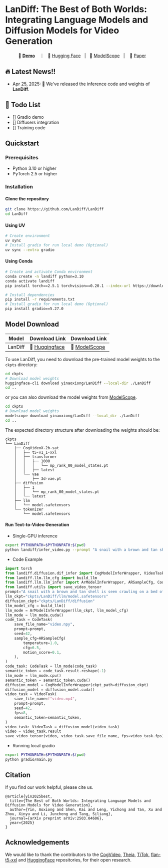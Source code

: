 # LanDiff: The Best of Both Worlds: Integrating Language Models and Diffusion Models for Video Generation

<p align="center">
    💜 <a href="https://landiff.github.io/"><b>Demo</b></a> &nbsp&nbsp ｜ &nbsp&nbsp🤗 <a href="https://huggingface.co/yinaoxiong/LanDiff">Hugging Face</a>&nbsp&nbsp | &nbsp&nbsp🤖 <a href="https://www.modelscope.cn/models/yinaoxiong/LanDiff">ModelScope</a>&nbsp&nbsp | &nbsp&nbsp 📑 <a href="https://arxiv.org/abs/2503.04606">Paper</a> &nbsp&nbsp 
<br>



<!-- ## Video Demos

<div align="center">
  <video src="https://github.com/user-attachments/assets/4aca6063-60bf-4953-bfb7-e265053f49ef" width="70%" poster=""> </video>
</div> -->

## 🔥 Latest News!!
* Apr 25, 2025: 👋 We've released the inference code and weights of **LanDiff**.

## 📑 Todo List
- [] Gradio demo
- [] Diffusers integration
- [] Training code

## Quickstart

### Prerequisites
- Python 3.10 or higher
- PyTorch 2.5 or higher

### Installation
#### Clone the repository
```bash
git clone https://github.com/LanDiff/LanDiff
cd LanDiff
```
#### Using UV
```bash
# Create environment
uv sync
# Install gradio for run local demo (Optional)
uv sync --extra gradio
```
#### Using Conda
```bash
# Create and activate Conda environment
conda create -n landiff python=3.10
conda activate landiff
pip install torch==2.5.1 torchvision==0.20.1 --index-url https://download.pytorch.org/whl/cu121

# Install dependencies
pip install -r requirements.txt
# Install gradio for run local demo (Optional)
pip install gradio==5.27.0
```

## Model Download

| Model       | Download Link                                                                                                                                       |           Download Link               |
|--------------|-----------------------------------------------------------------------------------------------------------------------------------------------------|-------------------------------|
| LanDiff      | 🤗 [Huggingface](https://huggingface.co/yinaoxiong/LanDiff)               | 🤖 [ModelScope](https://www.modelscope.cn/models/yinaoxiong/LanDiff)

To use LanDiff, you need to download the pre-trained model weights to the `ckpts` directory:

```bash
cd ckpts
# Download model weights
huggingface-cli download yinaoxiong/LanDiff --local-dir ./LanDiff
cd ..
```
or you can also download the model weights from [ModelScope](https://www.modelscope.cn/models/yinaoxiong/LanDiff).

```bash
cd ckpts
# Download model weights
modelscope download yinaoxiong/LanDiff --local_dir ./LanDiff
cd ..
```

The expected directory structure after downloading the weights should be:

```
ckpts
└── LanDiff
    ├── CogVideoX-2b-sat
    │   ├── t5-v1_1-xxl
    │   ├── transformer
    │   │   ├── 1000
    │   │   │   └── mp_rank_00_model_states.pt
    │   │   ├── latest
    │   └── vae
    │       ├── 3d-vae.pt
    ├── diffusion
    │   ├── 1
    │   │   └── mp_rank_00_model_states.pt
    │   └── latest
    ├── llm
    │   └── model.safetensors
    └── tokenizer
        └── model.safetensors
```

#### Run Text-to-Video Generation

- Single-GPU inference
```bash
export PYTHONPATH=$PYTHONPATH:$(pwd)
python landiff/infer_video.py --prompt "A snail with a brown and tan shell is seen crawling on a bed of green moss. The snail's body is grayish-brown, and it has two prominent tentacles extended forward. The environment suggests a natural, outdoor setting with a focus on the snail's movement across the mossy surface."
```

- Code Example
``` python
import torch
from landiff.diffusion.dif_infer import CogModelInferWrapper, VideoTask
from landiff.llm.llm_cfg import build_llm
from landiff.llm.llm_infer import ArModelInferWrapper, ARSampleCfg, CodeTask
from landiff.utils import save_video_tensor
prompt="A snail with a brown and tan shell is seen crawling on a bed of green moss. The snail's body is grayish-brown, and it has two prominent tentacles extended forward. The environment suggests a natural, outdoor setting with a focus on the snail's movement across the mossy surface."
llm_ckpt="ckpts/LanDiff/llm/model.safetensors"
diffusion_ckpt="ckpts/LanDiff/diffusion"
llm_model_cfg = build_llm()
llm_mode = ArModelInferWrapper(llm_ckpt, llm_model_cfg)
llm_mode = llm_mode.cuda()
code_task = CodeTask(
    save_file_name="video.npy",
    prompt=prompt,
    seed=42,
    sample_cfg=ARSampleCfg(
        temperature=1.0,
        cfg=6.5,
        motion_score=0.1,
    ),
)
code_task: CodeTask = llm_mode(code_task)
semantic_token = code_task.result.reshape(-1)
llm_mode = llm_mode.cpu()
semantic_token = semantic_token.cuda()
diffusion_model = CogModelInferWrapper(ckpt_path=diffusion_ckpt)
diffusion_model = diffusion_model.cuda()
video_task = VideoTask(
    save_file_name=f"video.mp4",
    prompt=prompt,
    seed=42,
    fps=8,
    semantic_token=semantic_token,
)
video_task: VideoTask = diffusion_model(video_task)
video = video_task.result
save_video_tensor(video, video_task.save_file_name, fps=video_task.fps)
```
- Running local gradio

```bash
export PYTHONPATH=$PYTHONPATH:$(pwd)
python gradio/main.py
```

## Citation
If you find our work helpful, please cite us.

```
@article{yin2025best,
  title={The Best of Both Worlds: Integrating Language Models and Diffusion Models for Video Generation},
  author={Yin, Aoxiong and Shen, Kai and Leng, Yichong and Tan, Xu and Zhou, Xinyu and Li, Juncheng and Tang, Siliang},
  journal={arXiv preprint arXiv:2503.04606},
  year={2025}
}
```

## Acknowledgements

We would like to thank the contributors to the [CogVideo](https://github.com/THUDM/CogVideo), [Theia](https://github.com/bdaiinstitute/theia), [TiTok](https://github.com/bytedance/1d-tokenizer), [flan-t5-xxl](https://huggingface.co/google/flan-t5-xxl) and [HuggingFace](https://huggingface.co) repositories, for their open research.